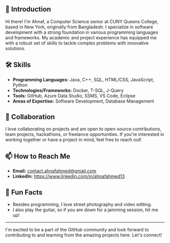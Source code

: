 ## 👋 Introduction

Hi there! I'm Ahnaf, a Computer Science senior at CUNY Queens College, based in New York, originally from Bangladesh. I specialize in software development with a strong foundation in various programming languages and frameworks. My academic and project experience has equipped me with a robust set of skills to tackle complex problems with innovative solutions.

## 🛠 Skills

- **Programming Languages:** Java, C++, SQL, HTML/CSS, JavaScript, Python
- **Technologies/Frameworks:** Docker, T-SQL, J-Query
- **Tools:** GitHub, Azure Data Studio, SSMS, VS Code, Eclipse
- **Areas of Expertise:** Software Development, Database Management

## 🤝 Collaboration

I love collaborating on projects and am open to open-source contributions, team projects, hackathons, or freelance opportunities. If you're interested in working together or have a project in mind, feel free to reach out!

## 📫 How to Reach Me

- **Email:** contact.ahnafahmed@gmail.com
- **LinkedIn:** https://www.linkedin.com/in/ahnafahmed13

## 🌟 Fun Facts

- Besides programming, I love street photography and video editing.
- I also play the guitar, so if you are down for a jamming session, hit me up!

---

I'm excited to be a part of the GitHub community and look forward to contributing to and learning from the amazing projects here. Let's connect!


